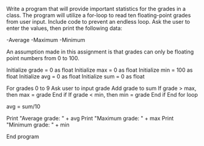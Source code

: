 Write a program that will provide important statistics for the grades in a class. The program will utilize a for-loop to read ten floating-point grades from user input. Include code to prevent an endless loop. Ask the user to enter the values, then print the following data:

-Average
-Maximum
-Minimum


An assumption made in this assignment is that grades can only be floating point numbers from 0 to 100. 

Initialize grade = 0 as float
Initialize max = 0 as float
Initialize min = 100 as float
Initialize avg = 0 as float
Initialize sum = 0 as float

For grades 0 to 9
Ask user to input grade
Add grade to sum
If grade > max, then max = grade
End if
If grade < min, then min = grade
End if
End for loop

avg = sum/10

Print "Average grade: " + avg
Print "Maximum grade: " + max
Print "Minimum grade: " + min


End program










